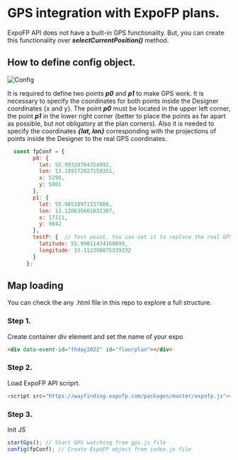 # GPS integration  with ExpoFP plans.
ExpoFP API does not have a built-in GPS functionality. 
But, you can create this functionality over ***selectCurrentPosition()*** method.

## How to define config object.

![Config](https://user-images.githubusercontent.com/10497662/150785599-5b7a06cf-03cd-4247-bdda-62b871748976.png)

It is required to define two points ***p0*** and ***p1*** to make GPS work. 
It is necessary to specify the coordinates for both points inside the Designer coordinates {x and y}.
The point ***p0*** must be located in the upper left corner, the point ***p1*** in the lower right corner
(better to place the points as far apart as possible, but not obligatory at the plan corners).
Also it is needed to specify the coordinates ***{lat, lon}*** corresponding with the projections of points inside the Designer to the real GPS coordinates.

```js
  const fpConf = {
        p0: {
          lat: 55.99320784354992, 
          lon: 13.109172027159351,
          x: 5290,
          y: 5001
        },
        p1: {
          lat: 55.98538971157886,
          lon: 13.120635601631307,
          x: 17111,
          y: 9842
        },
        testP: {  // Test point. You can set it to replace the real GPS for tests.
          latitude: 55.99011474168899, 
          longitude: 13.112398875339332
        }
      };
 ```
## Map loading
You can check the any .html file in this repo to explore a full structure.

### Step 1.
Create container div element and set the name of your expo
```html
<div data-event-id="fhday2022" id="floorplan"></div>
```
### Step 2.
Load ExpoFP API scriprt.
```js
<script src="https://wayfinding.expofp.com/packages/master/expofp.js"></script>
```
### Step 3.
Init JS
```js
startGps(); // Start GPS watching from gps.js file
config(fpConf); // Create ExpoFP object from index.js file
```